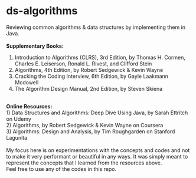 # ds-algorithms
Reviewing common algorithms & data structures by implementing them in Java.<br><br>
<strong>Supplementary Books:</strong>
<br>
1) Introduction to Algorithms (CLRS), 3rd Edition, by Thomas H. Cormen, Charles E. Leiserson, Ronald L. Rivest, and Clifford Stein<br>
2) Algorithms, 4th Edition, by Robert Sedgewick & Kevin Wayne <br>
3) Cracking the Coding Interview, 6th Edition, by Gayle Laakmann Mcdowell <br>
4) The Algorithm Design Manual, 2nd Edition, by Steven Skiena
<br>
<strong>Online Resources:</strong>
<br>
1) Data Structures and Algorithms: Deep Dive Using Java, by Sarah Ettritch on Udemy <br>
2) Algorithms, by Robert Sedgewick & Kevin Wayne on Coursera <br>
3) Algorithms: Design and Analysis, by Tim Roughgarden on Stanford Lagunita <br>
<br>
My focus here is on experimentations with the concepts and codes and not to make it very performant or beautiful in any ways. It was simply meant to represent the concepts that I learned from the resources above.
<br>
Feel free to use any of the codes in this repo.
